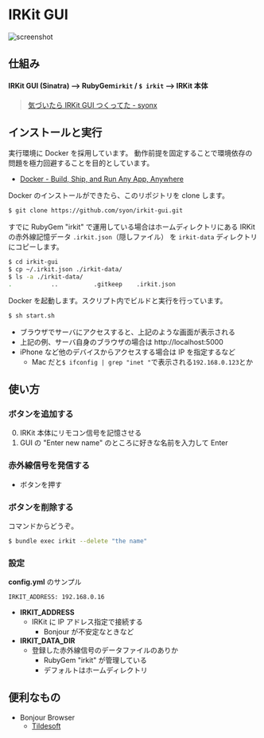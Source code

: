 IRKit GUI
=========

![screenshot](screenshot.png)


## 仕組み

#### IRKit GUI (Sinatra) --> RubyGem`irkit` / `$ irkit` --> IRKit 本体

> [気づいたら IRKit GUI つくってた \- syonx](http://syonx.hatenablog.com/entry/2014/08/12/011046)


## インストールと実行

実行環境に Docker を採用しています。
動作前提を固定することで環境依存の問題を極力回避することを目的としています。

- [Docker \- Build, Ship, and Run Any App, Anywhere](https://www.docker.com/)

Docker のインストールができたら、このリポジトリを clone します。

```bash
$ git clone https://github.com/syon/irkit-gui.git
```

すでに RubyGem "irkit" で運用している場合はホームディレクトリにある IRKit の赤外線記憶データ `.irkit.json`（隠しファイル） を `irkit-data` ディレクトリにコピーします。

```bash
$ cd irkit-gui
$ cp ~/.irkit.json ./irkit-data/
$ ls -a ./irkit-data/
.           ..          .gitkeep    .irkit.json
```

Docker を起動します。スクリプト内でビルドと実行を行っています。

```bash
$ sh start.sh
```

- ブラウザでサーバにアクセスすると、上記のような画面が表示される
- 上記の例、サーバ自身のブラウザの場合は http://localhost:5000
- iPhone など他のデバイスからアクセスする場合は IP を指定するなど
    - Mac だと`$ ifconfig | grep "inet "`で表示される`192.168.0.123`とか


## 使い方

### ボタンを追加する
0. IRKit 本体にリモコン信号を記憶させる
0. GUI の "Enter new name" のところに好きな名前を入力して Enter

### 赤外線信号を発信する
- ボタンを押す

### ボタンを削除する
コマンドからどうぞ。
```bash
$ bundle exec irkit --delete "the name"
```

### 設定
__config.yml__ のサンプル

```bash
IRKIT_ADDRESS: 192.168.0.16
```

- __IRKIT_ADDRESS__
    - IRKit に IP アドレス指定で接続する
        - Bonjour が不安定なときなど
- __IRKIT_DATA_DIR__
    - 登録した赤外線信号のデータファイルのありか
        - RubyGem "irkit" が管理している
        - デフォルトはホームディレクトリ


## 便利なもの

- Bonjour Browser
  - [Tildesoft](http://www.tildesoft.com/)
